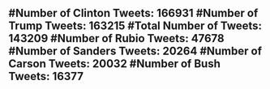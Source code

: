#Number of Clinton Tweets: 166931
#Number of Trump Tweets: 163215
#Total Number of Tweets: 143209 
#Number of Rubio Tweets: 47678
#Number of Sanders Tweets: 20264
#Number of Carson Tweets: 20032
#Number of Bush Tweets: 16377
---
